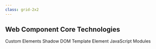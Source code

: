 ```yaml
---
class: grid-2x2
---
```

<h2 slot="title">Web Component Core Technologies</h2>
<figure-img src="ce.svg">Custom Elements</figure-img>
<figure-img src="sd.svg">Shadow DOM</figure-img>
<figure-img src="te.svg">Template Element</figure-img>
<figure-img src="esm.svg">JavaScript Modules</figure-img>


